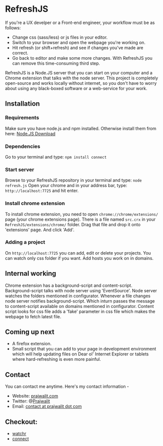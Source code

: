 # RefreshJS #

If you're a UX develper or a Front-end engineer, your workflow must be
as follows:
* Change css (sass/less) or js files in your editor.
* Switch to your browser and open the webpage you're working on.
* Hit refresh (or shift+refresh) and see if changes you've made are correct.
* Go back to editor and make some more changes.
With RefreshJS you can remove this time-consuming third step.

RefreshJS is a Node.JS server that you can start on your computer and a
Chrome extension that talks with the node server. This project is
completely open-source and works locally without internet, so you don't
have to worry about using any black-boxed software or a web-service for
your work.

## Installation ##

### Requirements ###
Make sure you have node.js and npm installed.
Otherwise install them from here:
[Node.JS Download](http://nodejs.org/download/ "Node.JS Download")

### Dependencies ###
Go to your terminal and type:
`npm install connect`

### Start server ###
Browse to your RefreshJS repository in your terminal and type:
`node refresh.js`
Open your chrome and in your address bar, type:
`http://localhost:7725` and hit enter.

### Install chrome extension ###
To install chrome extension, you need to open
`chrome://chrome/extensions/` page (your chrome extensions page). There
is a file named `src.crx` in your `RefreshJS/extensions/chrome/`
folder. Drag that file and drop it onto 'extensions' page. And click
'Add'.

### Adding a project ###
On `http://localhost:7725` you can add, edit or delete your projects.
You can watch only css folder if you want. Add hosts you work on in domains.

## Internal working ##
Chrome extension has a background-script and content-script.
Background-script talks with node server using 'EventSource'. Node
server watches the folders mentioned in configurator. Whenever a file
changes node server notifies background-script. Which inturn passes the
message to content-script available on domains mentioned in
configurator. Content script looks for css file adds a 'fake' parameter
in css file which makes the webpage to fetch latest file.

## Coming up next ##
* A firefox extension.
* Small script that you can add to your page in development
  environment which will help updating files on Dear ol' Internet
  Explorer or tablets where hard-refreshing is even more painful.

## Contact ##
You can contact me anytime. Here's my contact information -
* Website: [prajwalit.com](http://prajwalit.com "Prajwalit.com")
* Twitter: @[Prajwalit](http://twitter.com/prajwalit "Twitter handle:
  Prajwalit")
* Email: [contact at prajwalit dot com](mailto:contact@prajwalit.com "Contact [at]
  prajwalit [dot] com")

## Checkout: ##
* [watchr](https://github.com/bevry/watchr "Watchr; better file system
  watching for Node.js")
* [connect](https://github.com/senchalabs/connect "Connect")
